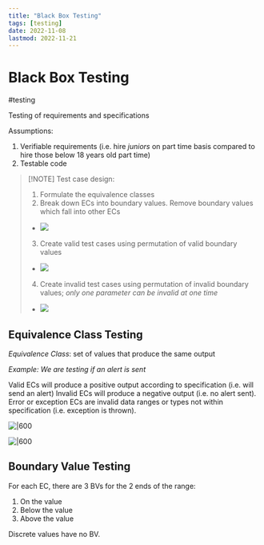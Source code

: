 ```yaml
---
title: "Black Box Testing"
tags: [testing]
date: 2022-11-08
lastmod: 2022-11-21
---
```

# Black Box Testing
#testing

Testing of requirements and specifications

Assumptions:
1. Verifiable requirements (i.e. hire *juniors* on part time basis compared to hire those below 18 years old part time)
2. Testable code

> [!NOTE] Test case design:
> 1. Formulate the equivalence classes
> 2. Break down ECs into boundary values. Remove boundary values which fall into other ECs
> 	- ![](https://i.imgur.com/fZ35b13.png)
> 3. Create valid test cases using permutation of valid boundary values
> 	- ![](https://i.imgur.com/QiSAbai.png)
> 4. Create invalid test cases using permutation of invalid boundary values; *only one parameter can be invalid at one time*
> 	- ![](https://i.imgur.com/wmxT0zZ.png)
> 

## Equivalence Class Testing
*Equivalence Class*: set of values that produce the same output

*Example: We are testing if an alert is sent*

Valid ECs will produce a positive output according to specification (i.e. will send an alert)
Invalid ECs will produce a negative output (i.e. no alert sent).
Error or exception ECs are invalid data ranges or types not within specification (i.e. exception is thrown).

![|600](https://i.imgur.com/ZQD4J5n.png)

![|600](https://i.imgur.com/LJ37vTq.png)

## Boundary Value Testing
For each EC, there are 3 BVs for the 2 ends of the range:
1. On the value
2. Below the value
3. Above the value

Discrete values have no BV.
